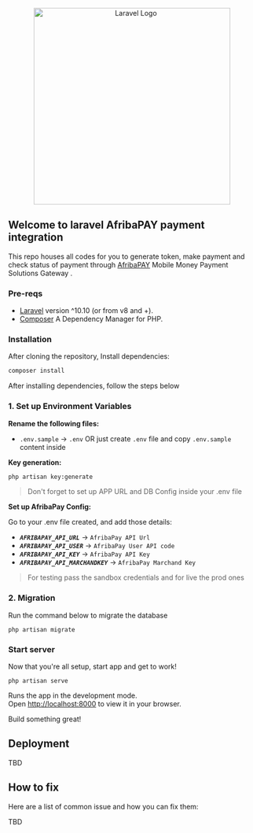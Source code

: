 <p align="center"><a href="https://laravel.com" target="_blank"><img src="https://raw.githubusercontent.com/laravel/art/master/logo-lockup/5%20SVG/2%20CMYK/1%20Full%20Color/laravel-logolockup-cmyk-red.svg" width="400" alt="Laravel Logo"></a></p>

## Welcome to laravel AfribaPAY payment integration

This repo houses all codes for you to generate token, make payment and check status of payment through [AfribaPAY](https://www.afribapay.com) Mobile Money Payment Solutions Gateway .

### Pre-reqs
- [Laravel](https://laravel.com/docs/10.x) version ^10.10 (or from v8 and +).
- [Composer](https://getcomposer.org) A Dependency Manager for PHP.

### Installation

After cloning the repository, Install dependencies:

```sh
composer install
```

After installing dependencies, follow the steps below

### 1. Set up Environment Variables

**Rename the following files:**
- `.env.sample` -> `.env` OR just create `.env` file and copy `.env.sample` content inside

**Key generation:**
```sh
php artisan key:generate
```
> Don't forget to set up APP URL and DB Config inside your .env file

**Set up AfribaPay Config:**

Go to your .env file created, and add those details:

- ***`AFRIBAPAY_API_URL`*** -> `AfribaPay API Url`
- ***`AFRIBAPAY_API_USER`*** -> `AfribaPay User API code`
- ***`AFRIBAPAY_API_KEY`*** -> `AfribaPay API Key`
- ***`AFRIBAPAY_API_MARCHANDKEY`*** -> `AfribaPay Marchand Key`

> For testing pass the sandbox credentials and for live the prod ones

### 2. Migration 

Run the command below to migrate the database

```shell
php artisan migrate
```

### Start server

Now that you're all setup, start app and get to work!

```shell
php artisan serve
```
Runs the app in the development mode.\
Open [http://localhost:8000](http://localhost:8000) to view it in your browser.

Build something great!

## Deployment

TBD

## How to fix

Here are a list of common issue and how you can fix them:

TBD

